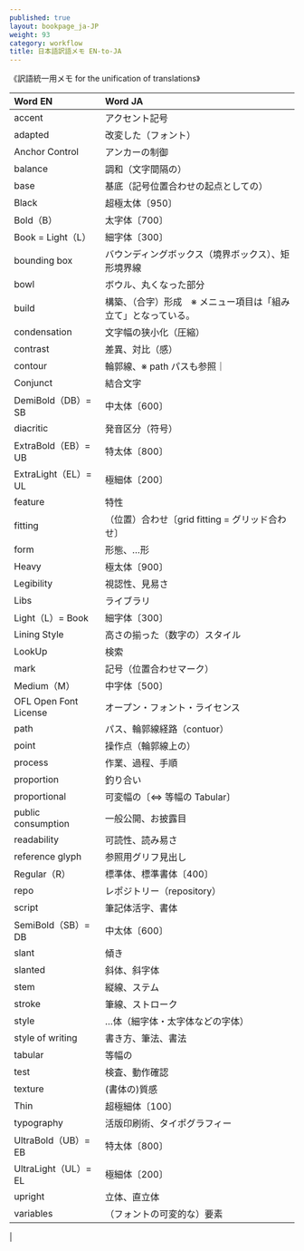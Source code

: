 ```yaml
---
published: true
layout: bookpage_ja-JP
weight: 93
category: workflow
title: 日本語訳語メモ EN-to-JA
---
```


《訳語統一用メモ for the unification of translations》

|Word EN |Word JA |
|:--------------- |:---------------------------------- |
|accent |アクセント記号 |
|adapted |改変した（フォント）|
|Anchor Control |アンカーの制御 |
|balance |調和（文字間隔の）|
|base |基底（記号位置合わせの起点としての）|
|Black |超極太体〔950〕|
|Bold（B） |太字体〔700〕 |
|Book = Light（L）|細字体〔300〕
|bounding box |バウンディングボックス（境界ボックス）、矩形境界線|
|bowl |ボウル、丸くなった部分|
|build |構築、（合字）形成　※ メニュー項目は「組み立て」となっている。 |
|condensation |文字幅の狭小化（圧縮）|
|contrast |差異、対比（感）|
|contour |輪郭線、※ path パスも参照｜
|Conjunct |結合文字|
|DemiBold（DB）= SB |中太体〔600〕 |
|diacritic |発音区分（符号） |
|ExtraBold（EB）= UB|特太体〔800〕
|ExtraLight（EL）= UL |極細体〔200〕|
|feature |特性|
|fitting |（位置）合わせ〔grid fitting = グリッド合わせ〕|
|form |形態、…形|
|Heavy |極太体〔900〕|
|Legibility |視認性、見易さ|
|Libs |ライブラリ |
|Light（L）= Book |細字体〔300〕
|Lining Style |高さの揃った（数字の）スタイル　|
|LookUp |検索 |
|mark |記号（位置合わせマーク） |
|Medium（M） |中字体〔500〕 |
|OFL Open Font License |オープン・フォント・ライセンス| 
|path |パス、輪郭線経路（contuor）|
|point |操作点（輪郭線上の） |
|process |作業、過程、手順|
|proportion |釣り合い|
|proportional |可変幅の〔⇔ 等幅の Tabular〕|
|public consumption |一般公開、お披露目|
|readability |可読性、読み易さ|
|reference glyph |参照用グリフ見出し|
|Regular（R） |標準体、標準書体〔400〕 |
|repo |レポジトリー（repository）|
|script |筆記体活字、書体|
|SemiBold（SB）= DB |中太体〔600〕 |
|slant |傾き|
|slanted |斜体、斜字体|
|stem |縦線、ステム|
|stroke |筆線、ストローク　|
|style |…体（細字体・太字体などの字体）|
|style of writing |書き方、筆法、書法|
|tabular |等幅の|
|test |検査、動作確認|
|texture |(書体の)質感|
|Thin |超極細体〔100〕|
|typography |活版印刷術、タイポグラフィー|
|UltraBold（UB）= EB|特太体〔800〕|
|UltraLight（UL）= EL |極細体〔200〕|
|upright |立体、直立体|
|variables |（フォントの可変的な）要素|
|